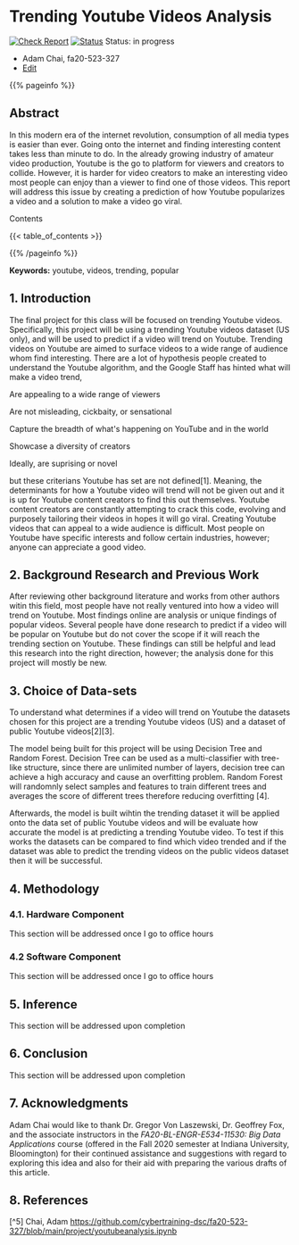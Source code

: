 # Trending Youtube Videos Analysis

[![Check Report](https://github.com/cybertraining-dsc/fa20-523-327/workflows/Check%20Report/badge.svg)](https://github.com/cybertraining-dsc/fa20-523-327/actions)
[![Status](https://github.com/cybertraining-dsc/fa20-523-327/workflows/Status/badge.svg)](https://github.com/cybertraining-dsc/fa20-523-327/actions)
Status: in progress


* Adam Chai, fa20-523-327
* [Edit](https://github.com/cybertraining-dsc/fa20-523-327/blob/main/project/project.md)

{{% pageinfo %}}

## Abstract

In this modern era of the internet revolution, consumption of all media types is easier than ever. Going onto the internet and finding interesting content takes less than minute to do. In the already growing industry of amateur video production, Youtube is the go to platform for viewers and creators to collide. However, it is harder for video creators to make an interesting video most people can enjoy than a viewer to find one of those videos. This report will address this issue by creating a prediction of how Youtube popularizes a video and a solution to make a video go viral.

Contents

{{< table_of_contents >}}

{{% /pageinfo %}}

**Keywords:** youtube, videos, trending, popular


## 1. Introduction

The final project for this class will be focused on trending Youtube videos. Specifically, this project will be using a trending Youtube videos dataset (US only), and will be used to predict if a video will trend on Youtube. Trending videos on Youtube are aimed to surface videos to a wide range of audience whom find interesting. There are a lot of hypothesis people created to understand the Youtube algorithm, and the Google Staff has hinted what will make a video trend,

Are appealing to a wide range of viewers

Are not misleading, cickbaity, or sensational

Capture the breadth of what's happening on YouTube and in the world

Showcase a diversity of creators 

Ideally, are suprising or novel

but these criterians Youtube has set are not defined[1]. Meaning, the determinants for how a Youtube video will trend will not be given out and it is up for Youtube content creators to find this out themselves. Youtube content creators are constantly attempting to crack this code, evolving and purposely tailoring their videos in hopes it will go viral. Creating Youtube videos that can appeal to a wide audience is difficult. Most people on Youtube have specific interests and follow certain industries, however; anyone can appreciate a good video.

## 2. Background Research and Previous Work

After reviewing other background literature and works from other authors witin this field, most people have not really ventured into how a video will trend on Youtube. Most findings online are analysis or unique findings of popular videos. Several people have done research to predict if a video will be popular on Youtube but do not cover the scope if it will reach the trending section on Youtube. These findings can still be helpful and lead this research into the right direction, however; the analysis done for this project will mostly be new.

## 3. Choice of Data-sets

To understand what determines if a video will trend on Youtube the datasets chosen for this project are a trending Youtube videos (US) and a dataset of public Youtube videos[2][3]. 

The model being built for this project will be using Decision Tree and Random Forest. Decision Tree can be used as a multi-classifier with tree-like structure, since there are unlimited number of layers, decision tree can achieve a high accuracy and cause an overfitting problem. Random Forest will randomnly select samples and features to train different trees and averages the score of different trees therefore reducing overfitting [4].

Afterwards, the model is built wihtin the trending dataset it will be applied onto the data set of public Youtube videos and will be evaluate how accurate the model is at predicting a trending Youtube video. To test if this works the datasets can be compared to find which video trended and if the dataset was able to predict the trending videos on the public videos dataset then it will be successful. 

## 4. Methodology

### 4.1. Hardware Component

This section will be addressed once I go to office hours

### 4.2 Software Component

This section will be addressed once I go to office hours

## 5. Inference

This section will be addressed upon completion

## 6. Conclusion

This section will be addressed upon completion

## 7. Acknowledgments 

Adam Chai would like to thank Dr. Gregor Von Laszewski, Dr. Geoffrey Fox, and the associate instructors in the *FA20-BL-ENGR-E534-11530: Big Data Applications* course (offered in the Fall 2020 semester at Indiana University, Bloomington) for their continued assistance and suggestions with regard to exploring this idea and also for their aid with preparing the various drafts of this article.

## 8. References

[^1]: Google Staff, Trending on Youtube, Google. <https://support.google.com/youtube/answer/7239739?hl=en#:~:text=Trending%20helps%20viewers%20see%20what's,surprising%2C%20like%20a%20viral%20video.>

[^2]: Jolly. Mitchell, Trending YouTube Video Statistics, Kaggle. <https://www.kaggle.com/datasnaek/youtube-new>

[^3]: Jain, Guarav, Youtube Scrapped Data, Kaggle. <https://www.kaggle.com/gaurav2022/youtube-scrapped-data>

[^4]: Li. Yuping, Eng. Kent, Zhang. Liqian, YouTube Videos Prediction: Will this video be popular?, Stanford <http://cs229.stanford.edu/proj2019aut/data/assignment_308832_raw/26647615.pdf>

[^5] Chai, Adam <https://github.com/cybertraining-dsc/fa20-523-327/blob/main/project/youtubeanalysis.ipynb>

[^cloudmesh-benchmark]: Gregor von Laszewski, Cloudmesh StopWatch and Benchmark from the Cloudmesh Common Library, <https://github.com/cloudmesh/cloudmesh-common>

